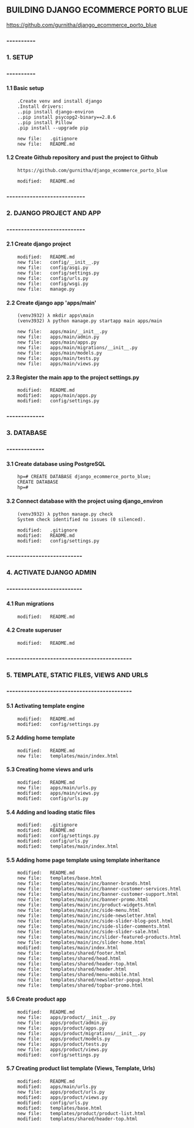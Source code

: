 ## BUILDING DJANGO ECOMMERCE PORTO BLUE
https://github.com/gurnitha/django_ecommerce_porto_blue

### ----------
### 1. SETUP
### ----------


#### 1.1 Basic setup

        .Create venv and install django
        .Install drivers:
        ..pip install django-environ
        ..pip install psycopg2-binary==2.8.6
        ..pip install Pillow
        .pip install --upgrade pip

        new file:   .gitignore
        new file:   README.md

#### 1.2 Create Github repository and pust the project to Github

        https://github.com/gurnitha/django_ecommerce_porto_blue     

        modified:   README.md


### ---------------------------
### 2. DJANGO PROJECT AND APP
### ---------------------------


#### 2.1 Create django project

        modified:   README.md
        new file:   config/__init__.py
        new file:   config/asgi.py
        new file:   config/settings.py
        new file:   config/urls.py
        new file:   config/wsgi.py
        new file:   manage.py


#### 2.2 Create django app 'apps/main'

        (venv3932) λ mkdir apps\main
        (venv3932) λ python manage.py startapp main apps/main

        new file:   apps/main/__init__.py
        new file:   apps/main/admin.py
        new file:   apps/main/apps.py
        new file:   apps/main/migrations/__init__.py
        new file:   apps/main/models.py
        new file:   apps/main/tests.py
        new file:   apps/main/views.py


#### 2.3 Register the main app to the project settings.py

        modified:   README.md
        modified:   apps/main/apps.py
        modified:   config/settings.py 


### -------------
### 3. DATABASE
### -------------


#### 3.1 Create database using PostgreSQL

        hp=# CREATE DATABASE django_ecommerce_porto_blue;
        CREATE DATABASE
        hp=#


#### 3.2 Connect database with the project using django_environ

        (venv3932) λ python manage.py check
        System check identified no issues (0 silenced).

        modified:   .gitignore
        modified:   README.md
        modified:   config/settings.py


### --------------------------
### 4. ACTIVATE DJANGO ADMIN
### --------------------------


#### 4.1 Run migrations

        modified:   README.md


#### 4.2 Create superuser

        modified:   README.md


### -------------------------------------------
### 5. TEMPLATE, STATIC FILES, VIEWS AND URLS
### -------------------------------------------


#### 5.1 Activating template engine

        modified:   README.md
        modified:   config/settings.py


#### 5.2 Adding home template

        modified:   README.md
        new file:   templates/main/index.html


#### 5.3 Creating home views and urls

        modified:   README.md
        new file:   apps/main/urls.py
        modified:   apps/main/views.py
        modified:   config/urls.py


#### 5.4 Adding and loading static files

        modified:   .gitignore
        modified:   README.md
        modified:   config/settings.py
        modified:   config/urls.py
        modified:   templates/main/index.html 


#### 5.5 Adding home page template using template inheritance

        modified:   README.md
        new file:   templates/base.html
        new file:   templates/main/inc/banner-brands.html
        new file:   templates/main/inc/banner-customer-services.html
        new file:   templates/main/inc/banner-customer-support.html
        new file:   templates/main/inc/banner-promo.html
        new file:   templates/main/inc/product-widgets.html
        new file:   templates/main/inc/side-menu.html
        new file:   templates/main/inc/side-newsletter.html
        new file:   templates/main/inc/side-slider-blog-post.html
        new file:   templates/main/inc/side-slider-comments.html
        new file:   templates/main/inc/side-slider-sale.html
        new file:   templates/main/inc/slider-featured-products.html
        new file:   templates/main/inc/slider-home.html
        modified:   templates/main/index.html
        new file:   templates/shared/footer.html
        new file:   templates/shared/head.html
        new file:   templates/shared/header-top.html
        new file:   templates/shared/header.html
        new file:   templates/shared/menu-mobile.html
        new file:   templates/shared/newsletter-popup.html
        new file:   templates/shared/topbar-promo.html


#### 5.6 Create product app

        modified:   README.md
        new file:   apps/product/__init__.py
        new file:   apps/product/admin.py
        new file:   apps/product/apps.py
        new file:   apps/product/migrations/__init__.py
        new file:   apps/product/models.py
        new file:   apps/product/tests.py
        new file:   apps/product/views.py
        modified:   config/settings.py


#### 5.7 Creating product list template (Views, Template, Urls)

        modified:   README.md
        modified:   apps/main/urls.py
        new file:   apps/product/urls.py
        modified:   apps/product/views.py
        modified:   config/urls.py
        modified:   templates/base.html
        new file:   templates/product/product-list.html
        modified:   templates/shared/header-top.html





















































































































































